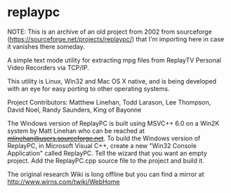 # replaypc

NOTE: This is an archive of an old project from 2002 from sourceforge (https://sourceforge.net/projects/replaypc/) that I'm importing here in case it vanishes there someday.


A simple text mode utility for extracting mpg files from ReplayTV Personal Video Recorders via TCP/IP.

This utility is Linux, Win32 and Mac OS X native, and is being developed with an eye for easy porting to other operating systems.

Project Contributors: Matthew Linehan, Todd Larason, Lee Thompson, David Noel, Randy Saunders, King of Bayonne


The Windows version of ReplayPC is built using MSVC++ 6.0 on a Win2K system by Matt Linehan who can be reached at ~~mlinehan@users.sourceforge.net~~. To build the Windows version of ReplayPC, in Microsoft Visual C++, create a new "Win32 Console Application" called ReplayPC. Tell the wizard that you want an empty project. Add the ReplayPC.cpp source file to the project and build it.


The original research Wiki is long offline but you can find a mirror at http://www.wirns.com/twiki/WebHome

